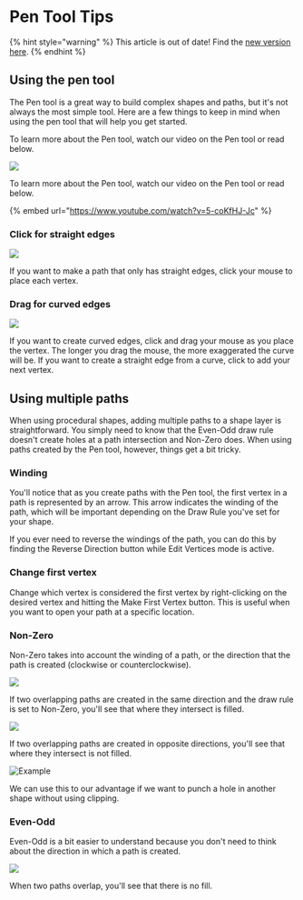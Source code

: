 # Pen Tool Tips

{% hint style="warning" %}
This article is out of date! Find the [new version here](https://rive.app/community/doc/pen-tool-tips/docvdaeb9swN).
{% endhint %}

## Using the pen tool

The Pen tool is a great way to build complex shapes and paths, but it's not always the most simple tool. Here are a few things to keep in mind when using the pen tool that will help you get started.

To learn more about the Pen tool, watch our video on the Pen tool or read below.



![](../../../.gitbook/assets/pen\_tool.gif)

To learn more about the Pen tool, watch our video on the Pen tool or read below.

{% embed url="https://www.youtube.com/watch?v=5-coKfHJ-Jc" %}

### Click for straight edges

![](../../../.gitbook/assets/pen\_tool\_straight.gif)

If you want to make a path that only has straight edges, click your mouse to place each vertex.

### Drag for curved edges

![](../../../.gitbook/assets/pen\_tool\_mixed.gif)

If you want to create curved edges, click and drag your mouse as you place the vertex. The longer you drag the mouse, the more exaggerated the curve will be. If you want to create a straight edge from a curve, click to add your next vertex.

## Using multiple paths

When using procedural shapes, adding multiple paths to a shape layer is straightforward. You simply need to know that the Even-Odd draw rule doesn't create holes at a path intersection and Non-Zero does. When using paths created by the Pen tool, however, things get a bit tricky.

### Winding

You'll notice that as you create paths with the Pen tool, the first vertex in a path is represented by an arrow. This arrow indicates the winding of the path, which will be important depending on the Draw Rule you've set for your shape.

If you ever need to reverse the windings of the path, you can do this by finding the Reverse Direction button while Edit Vertices mode is active.

### Change first vertex

Change which vertex is considered the first vertex by right-clicking on the desired vertex and hitting the Make First Vertex button. This is useful when you want to open your path at a specific location.

### Non-Zero

Non-Zero takes into account the winding of a path, or the direction that the path is created (clockwise or counterclockwise).&#x20;

![](../../../.gitbook/assets/winding\_same\_fixed1.gif)

If two overlapping paths are created in the same direction and the draw rule is set to Non-Zero, you'll see that where they intersect is filled.

![](../../../.gitbook/assets/winding\_dif.gif)

If two overlapping paths are created in opposite directions, you'll see that where they intersect is not filled.

![Example](../../../.gitbook/assets/non\_zero\_example.gif)

We can use this to our advantage if we want to punch a hole in another shape without using clipping.

###

### Even-Odd

Even-Odd is a bit easier to understand because you don't need to think about the direction in which a path is created.&#x20;

![](../../../.gitbook/assets/even\_odd\_fixed.gif)

When two paths overlap, you'll see that there is no fill.
